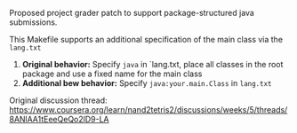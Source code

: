 Proposed project grader patch to support package-structured java submissions.

This Makefile supports an additional specification of the main class via the `lang.txt`

1. **Original behavior:** Specify `java` in `lang.txt, place all classes in the root package and use a fixed name for the main class
2. **Additional bew behavior:**  Specify `java:your.main.Class` in `lang.txt`

Original discussion thread: https://www.coursera.org/learn/nand2tetris2/discussions/weeks/5/threads/8ANlAA1tEeeQeQo2lD9-LA
